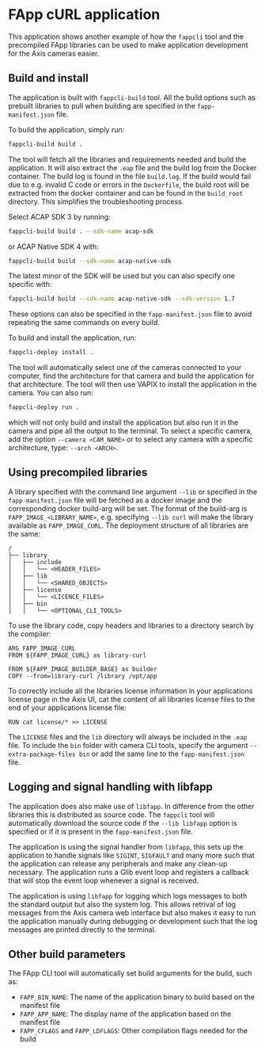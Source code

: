 # FApp cURL application
This application shows another example of how the `fappcli` tool and the precompiled FApp libraries can be used to make application development for the Axis cameras easier.

## Build and install
The application is built with `fappcli-build` tool. All the build options such as prebuilt libraries to pull when building are specified in the `fapp-manifest.json` file.

To build the application, simply run:
```bash
fappcli-build build .
```

The tool will fetch all the libraries and requirements needed and build the application. It will also extract the `.eap` file and the build log from the Docker container. The build log is found in the file `build.log`. If the build would fail due to e.g. invalid C code or errors in the `Dockerfile`, the build root will be extracted from the docker container and can be found in the `build_root` directory. This simplifies the troubleshooting process.

Select ACAP SDK 3 by running:
```bash
fappcli-build build . --sdk-name acap-sdk
```
or ACAP Native SDK 4 with:
```bash
fappcli-build build --sdk-name acap-native-sdk
```
The latest minor of the SDK will be used but you can also specify one specific with:
```bash
fappcli-build build --sdk-name acap-native-sdk --sdk-version 1.7
```
These options can also be specified in the `fapp-manifest.json` file to avoid repeating the same commands on every build.

To build and install the application, run:
```bash
fappcli-deploy install .
```
The tool will automatically select one of the cameras connected to your computer, find the architecture for that camera and build the application for that architecture. The tool will then use VAPIX to install the application in the camera. You can also run:
```bash
fappcli-deploy run .
```
which will not only build and install the application but also run it in the camera and pipe all the output to the terminal. To select a specific camera, add the option `--camera <CAM_NAME>` or to select any camera with a specific architecture, type: `--arch <ARCH>`.

## Using precompiled libraries
A library specified with the command line argument `--lib` or specified in the `fapp-manifest.json` file will be fetched as a docker image and the corresponding docker build-arg will be set. The format of the build-arg is `FAPP_IMAGE_<LIBRARY_NAME>`, e.g. specifying `--lib curl` will make the library available as `FAPP_IMAGE_CURL`. The deployment structure of all libraries are the same:
```
/
├── library
│   ├── include
│   │   └── <HEADER_FILES>
│   ├── lib
│   │   └── <SHARED_OBJECTS>
│   ├── license
│   │   └── <LICENCE_FILES>
│   ├── bin
│   │   └── <OPTIONAL_CLI_TOOLS>
```

To use the library code, copy headers and libraries to a directory search by the compiler:
```Docker
ARG FAPP_IMAGE_CURL
FROM ${FAPP_IMAGE_CURL} as library-curl

FROM ${FAPP_IMAGE_BUILDER_BASE} as builder
COPY --from=library-curl /library /opt/app
```

To correctly include all the libraries license information in your applications license page in the Axis UI, cat the content of all libraries license files to the end of your applications license file:
```docker
RUN cat license/* >> LICENSE
```

The `LICENSE` files and the `lib` directory will always be included in the `.eap` file. To include the `bin` folder with camera CLI tools, specify the argument `--extra-package-files bin` or add the same line to the `fapp-manifest.json` file.

## Logging and signal handling with libfapp
The application does also make use of `libfapp`. In difference from the other libraries this is distributed as source code. The `fappcli` tool will automatically download the source code if the `--lib libfapp` option is specified or if it is present in the `fapp-manifest.json` file.

The application is using the signal handler from `libfapp`, this sets up the application to handle signals like `SIGINT`, `SIGFAULT` and many more such that the application can release any peripherals and make any clean-up necessary. The application runs a Glib event loop and registers a callback that will stop the event loop whenever a signal is received.

The application is using `libfapp` for logging which logs messages to both the standard output but also the system log. This allows retrival of log messages from the Axis camera web interface but also makes it easy to run the application manually during debugging or development such that the log messages are printed directly to the terminal.

## Other build parameters
The FApp CLI tool will automatically set build arguments for the build, such as:
* `FAPP_BIN_NAME`: The name of the application binary to build based on the manifest file
* `FAPP_APP_NAME`: The display name of the application based on the manifest file
* `FAPP_CFLAGS` and `FAPP_LDFLAGS`: Other compilation flags needed for the build
